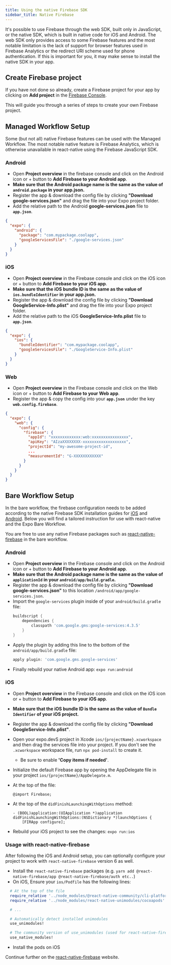 ```yaml
---
title: Using the native Firebase SDK
sidebar_title: Native Firebase
---
```


It's possible to use Firebase through the web SDK, built only in JavaScript, or the native SDK, which is built in native code for iOS and Android. The web SDK only provides access to some Firebase features and the most notable limitation is the lack of support for browser features used in Firebase Analytics or the redirect URI scheme used for phone authentication. If this is important for you, it may make sense to install the native SDK in your app.

## Create Firebase project

If you have not done so already, create a Firebase project for your app by clicking on **Add project** in the [Firebase Console](https://console.firebase.google.com/).

This will guide you through a series of steps to create your own Firebase project.

## Managed Workflow Setup

Some (but not all) native Firebase features can be used with the Managed Workflow. The most notable native feature is Firebase Analytics,
which is otherwise unavailable in react-native using the Firebase JavaScript SDK.

### Android

- Open **Project overview** in the firebase console and click on the Android icon or + button to **Add Firebase to your Android app**.
- **Make sure that the Android package name is the same as the value of `android.package` in your app.json.**
- Register the app & download the config file by clicking **"Download google-services.json"** and drag the file into your Expo project folder.
- Add the relative path to the Android **google-services.json** file to **`app.json`**.

```json
{
  "expo": {
    "android": {
      "package": "com.mypackage.coolapp",
      "googleServicesFile": "./google-services.json"
    }
  }
}
```

### iOS

- Open **Project overview** in the Firebase console and click on the iOS icon or + button to **Add Firebase to your iOS app**.
- **Make sure that the iOS bundle ID is the same as the value of `ios.bundleIdentifier` in your app.json.**
- Register the app & download the config file by clicking **"Download GoogleService-Info.plist"** and drag the file into your Expo project folder.
- Add the relative path to the iOS **GoogleService-Info.plist** file to **`app.json`**.

```json
{
  "expo": {
    "ios": {
      "bundleIdentifier": "com.mypackage.coolapp",
      "googleServicesFile": "./GoogleService-Info.plist"
    }
  }
}
```

### Web

- Open **Project overview** in the Firebase console and click on the Web icon or + button to **Add Firebase to your Web app**.
- Register the app & copy the config into your **`app.json`** under the key **`web.config.firebase`**.

```json
{
  "expo": {
    "web": {
      "config": {
        "firebase": {
          "appId": "xxxxxxxxxxxxx:web:xxxxxxxxxxxxxxxx",
          "apiKey": "AIzaXXXXXXXX-xxxxxxxxxxxxxxxxxxx",
          "projectId": "my-awesome-project-id",
          ...
          "measurementId": "G-XXXXXXXXXXXX"
        }
      }
    }
  }
}
```

## Bare Workflow Setup

In the bare workflow, the firebase configuration needs to be added according to the native Firebase SDK installation guides
for [iOS](https://firebase.google.com/docs/ios/setup) and [Android](https://firebase.google.com/docs/android/setup).
Below you will find a tailored instruction for use with react-native and the Expo Bare Workflow.

You are free to use any native Firebase packages such as [react-native-firebase](https://rnfirebase.io/) in the bare workflow.

### Android

- Open **Project overview** in the Firebase console and click on the Android icon or + button to **Add Firebase to your Android app**.
- **Make sure that the Android package name is the same as the value of `applicationId` in your `android/app/build.gradle`.**
- Register the app & download the config file by clicking **"Download google-services.json"** to this location `/android/app/google-services.json`.
- Import the `google-services` plugin inside of your `android/build.gradle` file:
  ```groovy
  buildscript {
      dependencies {
          classpath 'com.google.gms:google-services:4.3.5'
      }
  }
  ```
- Apply the plugin by adding this line to the bottom of the `android/app/build.gradle` file:
  ```groovy
  apply plugin: 'com.google.gms.google-services'
  ```
- Finally rebuild your native Android app: `expo run:android`

### iOS

- Open **Project overview** in the Firebase console and click on the iOS icon or + button to **Add Firebase to your iOS app**.
- **Make sure that the iOS bundle ID is the same as the value of `Bundle Identifier` of your iOS project.**
- Register the app & download the config file by clicking **"Download GoogleService-Info.plist"**.
- Open your expo.devS project in Xcode `ios/{projectName}.xcworkspace` and then drag the services file into your project. If you don't see the `.xcworkspace` workspace file, run `npx pod-install` to create it.

  - Be sure to enable **'Copy items if needed'**.

- Initialize the default Firebase app by opening the AppDelegate file in your project `ios/{projectName}/AppDelegate.m`.
- At the top of the file:
  ```objc
  @import Firebase;
  ```
- At the top of the `didFinishLaunchingWithOptions` method:
  ```objc
  - (BOOL)application:(UIApplication *)application didFinishLaunchingWithOptions:(NSDictionary *)launchOptions {
      [FIRApp configure];
  ```
- Rebuild your iOS project to see the changes: `expo run:ios`

### Usage with react-native-firebase

After following the iOS and Android setup, you can optionally configure your project to work with `react-native-firebase` version 6 as well.

- Install the `react-native-firebase` packages (e.g. `yarn add @react-native-firebase/app @react-native-firebase/auth etc..`)
- On iOS, Ensure your `ios/Podfile` has the following lines:

```rb
  # At the top of the file
  require_relative '../node_modules/@react-native-community/cli-platform-ios/native_modules'
  require_relative '../node_modules/react-native-unimodules/cocoapods'

  # ...

  # Automatically detect installed unimodules
  use_unimodules!

  # The community version of use_unimodules (used for react-native-firebase)
  use_native_modules!
```

- Install the pods on iOS

Continue further on the [react-native-firebase](https://rnfirebase.io/) website.

